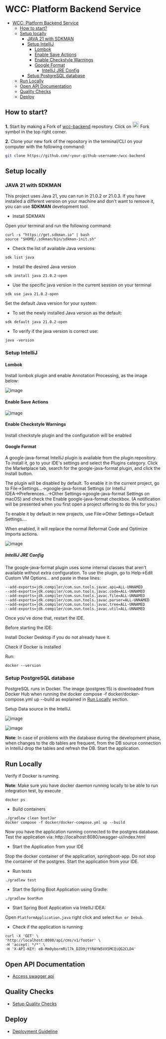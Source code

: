 # WCC: Platform Backend Service

<!-- TOC -->

* [WCC: Platform Backend Service](#wcc-platform-backend-service)
    * [How to start?](#how-to-start)
    * [Setup locally](#setup-locally)
        * [JAVA 21 with SDKMAN](#java-21-with-sdkman)
        * [Setup IntelliJ](#setup-intellij)
            * [Lombok](#lombok)
            * [Enable Save Actions](#enable-save-actions)
            * [Enable Checkstyle Warnings](#enable-checkstyle-warnings)
            * [Google Format](#google-format)
                * [IntelliJ JRE Config](#intellij-jre-config)
        * [Setup PostgreSQL database](#setup-postgresql-database)
    * [Run Locally](#run-locally)
    * [Open API Documentation](#open-api-documentation)
    * [Quality Checks](#quality-checks)
    * [Deploy](#deploy)

<!-- TOC -->

## How to start?

**1.** Start by making a Fork
of [wcc-backend](https://github.com/Women-Coding-Community/wcc-backend) repository.
Click on <a href="https://github.com/Women-Coding-Community/wcc-backend/fork">
<img src="https://i.imgur.com/G4z1kEe.png" height="21" width="21"></a>
Fork symbol in the top right corner.

**2.** Clone your new fork of the repository in the terminal/CLI on your computer with the following
command:

```bash
git clone https://github.com/<your-github-username>/wcc-backend
``` 

## Setup locally

### JAVA 21 with SDKMAN

This project uses Java 21, you can run in 21.0.2 or 21.0.3. If you have installed a different
version on your machine and don't want to remove it, you can use **SDKMAN** development tool.

* Install SDKMAN

Open your terminal and run the following command:

```shell
curl -s "https://get.sdkman.io" | bash
source "$HOME/.sdkman/bin/sdkman-init.sh"
```

* Check the list of available Java versions:

```shell
sdk list java
```

* Install the desired Java version

```shell
sdk install java 21.0.2-open 
```

* Use the specific java version in the current session on your terminal

```shell
sdk use java 21.0.2-open
```

Set the default Java version for your system:

* To set the newly installed Java version as the default:

```shell
sdk default java 21.0.2-open
```

* To verify if the java version is correct use:

```shell
java -version
```

### Setup IntelliJ

#### Lombok

Install lombok plugin and enable Annotation Processing, as the image below:

![image](docs/images/annotation-procession.png)

#### Enable Save Actions

![image](docs/images/save-actions.png)

#### Enable Checkstyle Warnings

Install checkstyle plugin and the configuration will be enabled

#### Google Format

A google-java-format IntelliJ plugin is available from the plugin repository. To install it, go to
your IDE's settings and select the Plugins category. Click the Marketplace tab, search for the
google-java-format plugin, and click the Install button.

The plugin will be disabled by default. To enable it in the current project, go to
File→Settings...→google-java-format Settings (or IntelliJ IDEA→Preferences...→Other
Settings→google-java-format Settings on macOS) and check the Enable google-java-format checkbox. (A
notification will be presented when you first open a project offering to do this for you.)

To enable it by default in new projects, use File→Other Settings→Default Settings....

When enabled, it will replace the normal Reformat Code and Optimize Imports actions.

![image](docs/images/google-format.png)

##### IntelliJ JRE Config

The google-java-format plugin uses some internal classes that aren't available without extra
configuration. To use the plugin, go to Help→Edit Custom VM Options... and paste in these lines:

```
--add-exports=jdk.compiler/com.sun.tools.javac.api=ALL-UNNAMED
--add-exports=jdk.compiler/com.sun.tools.javac.code=ALL-UNNAMED
--add-exports=jdk.compiler/com.sun.tools.javac.file=ALL-UNNAMED
--add-exports=jdk.compiler/com.sun.tools.javac.parser=ALL-UNNAMED
--add-exports=jdk.compiler/com.sun.tools.javac.tree=ALL-UNNAMED
--add-exports=jdk.compiler/com.sun.tools.javac.util=ALL-UNNAMED
```

Once you've done that, restart the IDE.

Before starting the IDE:

Install Docker Desktop if you do not already have it.

Check if Docker is installed

Run:

```shell
docker --version
```

### Setup PostgreSQL database

PostgreSQL runs in Docker. The image (postgres:15) is downloaded from Docker Hub when running
the docker compose -f docker/docker-compose.yml up --build as explained
in [Run Locally](#run-locally) section.

Setup Data source in the IntelliJ.

![image](docs/images/intelliJ-data-sources.png)

![image](docs/images/postgres-wcc-db.png)

**Note**: In case of problems with the database during the development phase,
when changes to the db tables are frequent, from the DB source connection in IntelliJ drop the
tables and refresh the DB. Start the application.

## Run Locally

Verify if Docker is running.

**Note**: Make sure you have docker daemon running locally to be able to run integration test, by
execute

``docker ps``

* Build containers

```shell
./gradlew clean bootJar
docker compose -f docker/docker-compose.yml up --build
```

Now you have the application running connected to the postgres database.
Test the application via: http://localhost:8080/swagger-ui/index.html

* Start the Application from your IDE

Stop the docker container of the application, springboot-app. Do not stop
the container of the postgres. Start the application from your IDE.

* Run tests

```shell
./gradlew test
```

* Start the Spring Boot Application using Gradle:

```shell
./gradlew bootRun
```

* Start Spring Boot Application via IntelliJ IDEA:

Open `PlatformApplication.java` right click and select `Run or Debub`.

* Check if the application is running:

```shell
curl -X 'GET' \
'http://localhost:8080/api/cms/v1/footer' \
-H 'accept: */*' \
-H 'X-API-KEY: e8-Mm0ybormRil7k_DZO9jYtRAYW5VX5MCQiQG2CLD4'
```

## Open API Documentation

* [Access swagger api](http://localhost:8080/swagger-ui/index.html)

## Quality Checks

* [Setup Quality Checks](docs/quality_checks.md)

## Deploy

* [Deployment Guideline](docs/deployment.md)
